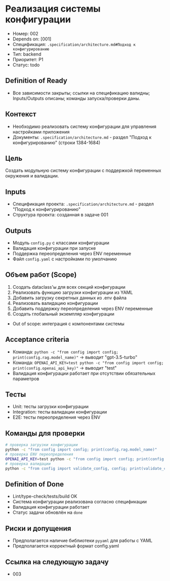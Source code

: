 # Реализация системы конфигурации

- Номер: 002
- Depends on: [001]
- Спецификация: `.specification/architecture.md#Подход к конфигурированию`
- Тип: backend
- Приоритет: P1
- Статус: todo

## Definition of Ready
- Все зависимости закрыты; ссылки на спецификацию валидны; Inputs/Outputs описаны; команды запуска/проверки даны.

## Контекст
- Необходимо реализовать систему конфигурации для управления настройками приложения
- Документы: `.specification/architecture.md` - раздел "Подход к конфигурированию" (строки 1384-1684)

## Цель
Создать модульную систему конфигурации с поддержкой переменных окружения и валидации.

## Inputs
- Спецификация проекта: `.specification/architecture.md` - раздел "Подход к конфигурированию"
- Структура проекта: созданная в задаче 001

## Outputs
- Модуль `config.py` с классами конфигурации
- Валидация конфигурации при запуске
- Поддержка переопределения через ENV переменные
- Файл `config.yaml` с настройками по умолчанию

## Объем работ (Scope)
1) Создать dataclass'ы для всех секций конфигурации
2) Реализовать функцию загрузки конфигурации из YAML
3) Добавить загрузку секретных данных из .env файла
4) Реализовать валидацию конфигурации
5) Добавить поддержку переопределения через ENV переменные
6) Создать глобальный экземпляр конфигурации
- Out of scope: интеграция с компонентами системы

## Acceptance criteria
- Команда: `python -c "from config import config; print(config.rag.model_name)"` → выводит "gpt-3.5-turbo"
- Команда: `OPENAI_API_KEY=test python -c "from config import config; print(config.openai_api_key)"` → выводит "test"
- Валидация конфигурации работает при отсутствии обязательных параметров

## Тесты
- Unit: тесты загрузки конфигурации
- Integration: тесты валидации конфигурации
- E2E: тесты переопределения через ENV

## Команды для проверки
```bash
# проверка загрузки конфигурации
python -c "from config import config; print(config.rag.model_name)"
# проверка ENV переопределения
OPENAI_API_KEY=test python -c "from config import config; print(config.openai_api_key)"
# проверка валидации
python -c "from config import validate_config, config; print(validate_config(config))"
```

## Definition of Done
- Lint/type-check/tests/build OK
- Система конфигурации реализована согласно спецификации
- Валидация конфигурации работает
- Статус задачи обновлён на `done`

## Риски и допущения
- Предполагается наличие библиотеки `pyyaml` для работы с YAML
- Предполагается корректный формат config.yaml

## Ссылка на следующую задачу
- 003


